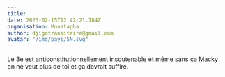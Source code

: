 ```yaml
---
title: 
date: 2023-02-15T12:42:21.784Z
organisation: Moustapha 
author: djigotransitaire@gmail.com
avatar: "/img/pays/SN.svg"
---
```


Le 3e est anticonstitutionnellement insoutenable et même sans ça Macky on ne veut plus de toi et ça devrait suffire. 